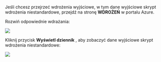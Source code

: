 Jeśli chcesz przejrzeć wdrożenia wyjściowe, w tym dane wyjściowe skrypt wdrożenia niestandardowe, przejdź na stronę **WDROŻEŃ** w portalu Azure.

Rozwiń odpowiednie wdrażania:

![](./media/web-sites-python-troubleshoot-deployment/portal-deployment-history.png)

Kliknij przycisk **Wyświetl dziennik** , aby zobaczyć dane wyjściowe skrypt wdrożenia niestandardowe:

![](./media/web-sites-python-troubleshoot-deployment/portal-deployment-log.png)
